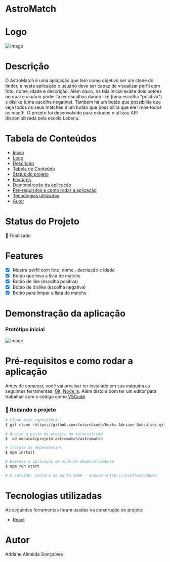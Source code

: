 # AstroMatch

# Logo 
![image](https://user-images.githubusercontent.com/91707433/173234187-9d437f03-ee50-416f-a667-c7190b8dccb9.png)


# Descrição
O AstroMatch é uma aplicação que tem como objetivo ser um clone do tinder, e nesta aplicação o usuário deve ser capaz de visualizar perfil com foto, nome, idade e descrição. Além disso, na tela inicial existe dois botões no qual o usuário poder fazer escolhas dando like (uma escolha "positiva") e dislike (uma escolha negativa).
Também há um botão que possibilita que veja todos os seus matches e um botão que possibilita que ele limpe todos os macth.
O projeto foi desenvolvido para estudos e utlizou API disponibilizada pela escola Labenu.


# Tabela de Conteúdos

<!--ts-->
   * [Inicio](#astromatch)
   * [Logo](#logo)
   * [Descrição](#descrição)
   * [Tabela de Conteúdo](#tabela-de-conteudo)
   * [Status do projeto](#status-do-projeto)
   * [Features](#features)
   * [Demonstração da aplicação](#demonstracao-da-aplicacao)
   * [Pré-requisitos e como rodar a aplicação](#pre-requisitos-e-como-rodar-a-aplicacao)
   * [Tecnologias utilizadas](#tecnologias-utilizadas)
   * [Autor](#autor)
<!--te-->

# Status do Projeto

  🚀 Finalizado 

# Features

- [x] Mostra perfil com foto, nome , decriação e idade
- [x] Botão que leva a lista de matchs
- [x] Botão de like (escolha positiva)
- [x] Botão de dislike (escolha negativa)
- [x] Botão para limpar a lista de matchs

# Demonstração da aplicação

### Protótipo inicial
![image](https://user-images.githubusercontent.com/91707433/173235885-c73588ca-a7e6-4e6e-a7dc-c90b02310985.png)

# Pré-requisitos e como rodar a aplicação
Antes de começar, você vai precisar ter instalado em sua máquina as seguintes ferramentas:
[Git](https://git-scm.com), [Node.js](https://nodejs.org/en/). 
Além disto é bom ter um editor para trabalhar com o código como [VSCode](https://code.visualstudio.com/)

### 🎲 Rodando o projeto

```bash
# Clone este repositório
$ git clone <https://github.com/future4code/hooks-Adriane-Goncalves.git>

# Acesse a pasta do projeto no terminal/cmd
$  cd modulo4/projeto-astromatch/astromatch

# Instale as dependências
$ npm install

# Execute a aplicação em modo de desenvolvimento
$ npm run start

# O servidor inciará na porta:3000 - acesse <http://localhost:3000>
```

# Tecnologias utilizadas

As seguintes ferramentas foram usadas na construção do projeto:

- [React](https://pt-br.reactjs.org/)


# Autor

Adriane Almeida Gonçalves 
